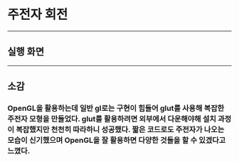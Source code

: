 # 주전자 회전
-----------
## 실행 화면

-----------
## 소감
### OpenGL을 활용하는데 일반 gl로는 구현이 힘들어 glut를 사용해 복잡한 주전자 모형을 만들었다. glut를 활용하려면 외부에서 다운해야해 설치 과정이 복잡했지만 천천히 따라하니 성공했다. 짧은 코드로도 주전자가 나오는 모습이 신기했으며 OpenGL을 잘 활용하면 다양한 것들을 할 수 있겠다고 느꼈다.
